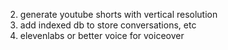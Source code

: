 2. generate youtube shorts with vertical resolution <br />
3. add indexed db to store conversations, etc <br />
5. elevenlabs or better voice for voiceover  <br />